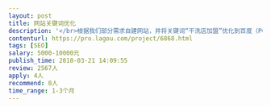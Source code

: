 ```yaml
---                
layout: post       
title: 网站关键词优化           
description: '</br>根据我们部分需求自建网站，并将关键词“干洗店加盟”优化到百度（PC和移动）第一页。费用好商量，可以支付长期维护费用。</br>'     
contenturl: https://pro.lagou.com/project/6868.html      
tags: [SEO]            
salary: 5000-10000元          
publish_time: 2018-03-21 14:09:55         
review: 2567人                   
apply: 4人                   
recommend: 0人                   
time_range: 1-3个月              
---                 
```

